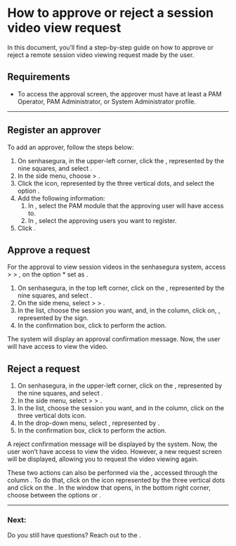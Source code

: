 # How to approve or reject a session video view request 

In this document, you’ll find a step-by-step guide on how to approve or reject a remote session video viewing request made by the user.

## Requirements

* To access the approval screen, the approver must have at least a PAM Operator, PAM Administrator, or System Administrator profile.

---
## Register an approver
To add an approver, follow the steps below:

1. On senhasegura, in the upper-left corner, click the , represented by the nine squares, and select .
2. In the side menu, choose  > .
3. Click the  icon, represented by the three vertical dots, and select the option .
4. Add the following information:
    1. In , select the PAM module that the approving user will have access to.
    2. In , select the approving users you want to register.
5. Click .

## Approve a request
For the approval to view session videos in the senhasegura system, access   >  > , on the option * set as .

1. On senhasegura, in the top left corner, click on the , represented by the nine squares, and select .
2. On the side menu, select  >  > .
3. In the list, choose the session you want, and, in the  column, click on, , represented by the  sign.
4. In the confirmation box, click  to perform the action.

The system will display an approval confirmation message. Now, the user will have access to view the video.

## Reject a request

1. On senhasegura, in the upper-left corner, click on the , represented by the nine squares, and select .
2. In the side menu, select  >  > .
3. In the list, choose the session you want, and in the  column, click on the three vertical dots icon.
4. In the drop-down menu, select , represented by .
5. In the confirmation box, click  to perform the action.

A reject confirmation message will be displayed by the system. Now, the user won’t have access to view the video. However, a new request screen will be displayed, allowing you to request the video viewing again.

These two actions can also be performed via the , accessed through the column . To do that, click on the icon represented by the three vertical dots and click on the . In the window that opens, in the bottom right corner, choose between the options  or .

---
### Next:



Do you still have questions? Reach out to the .